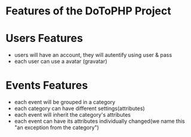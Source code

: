 Features of the DoToPHP Project
===============================



Users Features
=============================== 
* users will have an account, they will autentify using user & pass
* each user can use a avatar (gravatar)

Events Features
===============================
* each event will be grouped in a category
* each category can have different settings(attributes)
* each event will inherit the category's attributes
* each event can have its attributes individually changed(we name this "an exception from the category")


